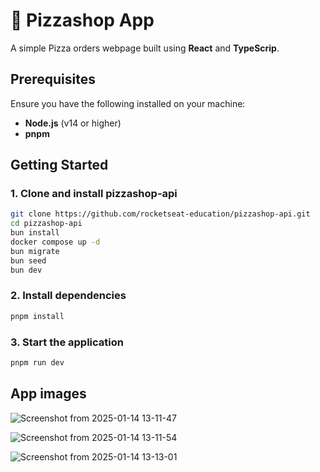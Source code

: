 # 🍕 Pizzashop App

A simple Pizza orders webpage built using **React** and **TypeScrip**.

## Prerequisites

Ensure you have the following installed on your machine:

- **Node.js** (v14 or higher)
- **pnpm** 

## Getting Started

### 1. Clone and install pizzashop-api
```bash
git clone https://github.com/rocketseat-education/pizzashop-api.git
cd pizzashop-api
bun install
docker compose up -d
bun migrate
bun seed
bun dev
```
### 2. Install dependencies
```bash
pnpm install
```
### 3. Start the application
```bash
pnpm run dev
```
## App images

![Screenshot from 2025-01-14 13-11-47](https://github.com/user-attachments/assets/78d3c9cd-2b7d-4304-a46d-0f08cd5918f7)

![Screenshot from 2025-01-14 13-11-54](https://github.com/user-attachments/assets/03b7e298-d425-4f29-8fbc-9381e34848f9)

![Screenshot from 2025-01-14 13-13-01](https://github.com/user-attachments/assets/5f3227be-b626-452f-acb6-ff07693c971a)
